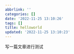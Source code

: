 ```yaml
---
abbrlink: ''
categories: []
date: '2022-11-25 13:10:26'
tags: []
title: helloworld
updated: '2022-11-25 13:10:23'
---
```

写一篇文章进行测试
